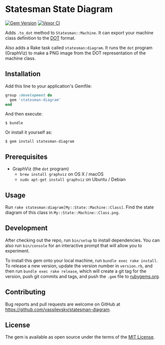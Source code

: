 # Statesman State Diagram

[![Gem Version](https://badge.fury.io/rb/statesman-diagram.svg)](https://badge.fury.io/rb/statesman-diagram)
[![Vexor CI](https://ci.vexor.io/projects/e5845e24-f99f-4ede-a23e-4541600f4d26/status.svg)](https://ci.vexor.io/ui/projects/e5845e24-f99f-4ede-a23e-4541600f4d26/builds)

Adds `.to_dot` method to `Statesman::Machine`. It can export your machine
class definition to the
[DOT](https://en.wikipedia.org/wiki/DOT_%28graph_description_language%29) format.

Also adds a Rake task called `statesman:diagram`. It runs the `dot`
program (GraphViz) to make a PNG image from the DOT representation of the
machine class.

## Installation

Add this line to your application's Gemfile:

```ruby
group :development do
  gem 'statesman-diagram'
end
```

And then execute:

    $ bundle

Or install it yourself as:

    $ gem install statesman-diagram

## Prerequisites

* GraphViz (the `dot` program)
  * `brew install graphviz` on OS X / macOS
  * `sudo apt-get install graphviz` on Ubuntu / Debian

## Usage

Run `rake statesman:diagram[My::State::Machine::Class]`.
Find the state diagram of this class in `My::State::Machine::Class.png`.

## Development

After checking out the repo, run `bin/setup` to install dependencies. You can also run `bin/console` for an interactive prompt that will allow you to experiment.

To install this gem onto your local machine, run `bundle exec rake install`. To release a new version, update the version number in `version.rb`, and then run `bundle exec rake release`, which will create a git tag for the version, push git commits and tags, and push the `.gem` file to [rubygems.org](https://rubygems.org).

## Contributing

Bug reports and pull requests are welcome on GitHub at https://github.com/vassilevsky/statesman-diagram.

## License

The gem is available as open source under the terms of the [MIT License](http://opensource.org/licenses/MIT).
